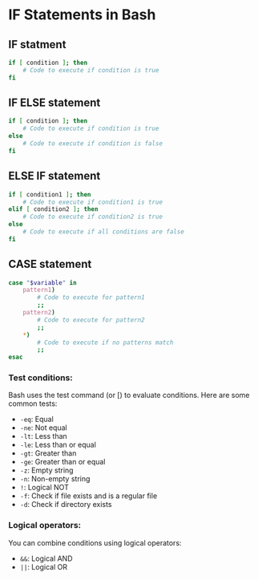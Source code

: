 # IF Statements in Bash

## IF statment

```bash
if [ condition ]; then
    # Code to execute if condition is true
fi
```

## IF ELSE statement

```bash
if [ condition ]; then
    # Code to execute if condition is true
else
    # Code to execute if condition is false
fi
```

## ELSE IF statement

```bash
if [ condition1 ]; then
    # Code to execute if condition1 is true
elif [ condition2 ]; then
    # Code to execute if condition2 is true
else
    # Code to execute if all conditions are false
fi
```

## CASE statement

```bash
case "$variable" in
    pattern1)
        # Code to execute for pattern1
        ;;
    pattern2)
        # Code to execute for pattern2
        ;;
    *)
        # Code to execute if no patterns match
        ;;
esac
```

### Test conditions:

Bash uses the test command (or [) to evaluate conditions. Here are some common
tests:

- `-eq`: Equal
- `-ne`: Not equal
- `-lt`: Less than
- `-le`: Less than or equal
- `-gt`: Greater than
- `-ge`: Greater than or equal
- `-z`: Empty string
- `-n`: Non-empty string
- `!`: Logical NOT
- `-f`: Check if file exists and is a regular file
- `-d`: Check if directory exists

### Logical operators:

You can combine conditions using logical operators:

- `&&`: Logical AND
- `||`: Logical OR
